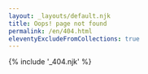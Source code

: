 ```yaml
---
layout: _layouts/default.njk
title: Oops! page not found
permalink: /en/404.html
eleventyExcludeFromCollections: true
---
```


{% include '_404.njk' %}